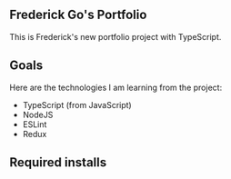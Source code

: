 ## Frederick Go's Portfolio

This is Frederick's new portfolio project with TypeScript. 

## Goals

Here are the technologies I am learning from the project: 
- TypeScript (from JavaScript)
- NodeJS
- ESLint
- Redux

## Required installs

